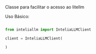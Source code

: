 Classe para facilitar o acesso ao litellm

Uso Básico:

```python

from inteliallm import InteliaLLMClient

client = InteliaLLMClient(

)
```